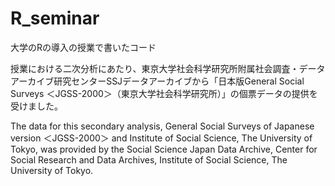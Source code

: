 # R_seminar
大学のRの導入の授業で書いたコード

授業における二次分析にあたり、東京大学社会科学研究所附属社会調査・データアーカイブ研究センターSSJデータアーカイブから「日本版General Social Surveys ＜JGSS-2000＞（東京大学社会科学研究所）」の個票データの提供を受けました。

The data for this secondary analysis, General Social Surveys of Japanese version ＜JGSS-2000＞ and Institute of Social Science, The University of Tokyo, was provided by the Social Science Japan Data Archive, Center for Social Research and Data Archives, Institute of Social Science, The University of Tokyo.
